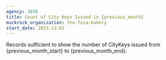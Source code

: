 ```yaml
---
agency: 3036
title: Count of City Keys Issued in {previous_month}
muckrock_organization: the-foia-bakery
start_date: 2023-12-01
---
```


Records sufficient to show the number of CityKeys issued from {previous_month_start} to {previous_month_end}.
